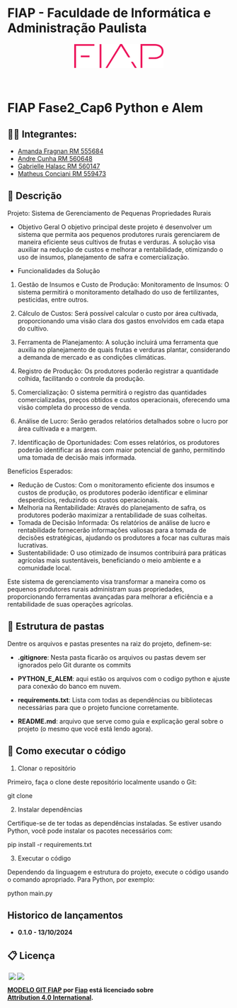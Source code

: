 
# FIAP - Faculdade de Informática e Administração Paulista

<p align="center">
<a href= "https://www.fiap.com.br/"><img src="assets/logo-fiap.png" alt="FIAP - Faculdade de Informática e Admnistração Paulista" border="0" width=40% height=40%></a>
</p>

<br>

# FIAP Fase2_Cap6 Python e Alem


## 👨‍🎓 Integrantes: 
- <a href="[https://www.linkedin.com/company/inova-fusca](https://www.linkedin.com/in/amanda-fragnan-b61537255/)">Amanda Fragnan RM 555684 </a>
- <a href="[https://www.linkedin.com/company/inova-fusca](https://www.linkedin.com/in/cunhaandre/)">Andre Cunha RM 560648</a>
- <a href="[https://www.linkedin.com/company/inova-fusca](https://www.linkedin.com/in/gabriellehalasc/)">Gabrielle Halasc RM 560147</a> 
- <a href="[https://www.linkedin.com/company/inova-fusca](https://www.linkedin.com/in/matheusconciani/)">Matheus Conciani RM 559473</a> 


## 📜 Descrição

Projeto: Sistema de Gerenciamento de Pequenas Propriedades Rurais

* Objetivo Geral
O objetivo principal deste projeto é desenvolver um sistema que permita aos pequenos produtores rurais gerenciarem de maneira eficiente seus cultivos de frutas e verduras. A solução visa auxiliar na redução de custos e melhorar a rentabilidade, otimizando o uso de insumos, planejamento de safra e comercialização.

* Funcionalidades da Solução
  
1. Gestão de Insumos e Custo de Produção: Monitoramento de Insumos: O sistema permitirá o monitoramento detalhado do uso de fertilizantes, pesticidas, entre outros.

2. Cálculo de Custos: Será possível calcular o custo por área cultivada, proporcionando uma visão clara dos gastos envolvidos em cada etapa do cultivo.

3. Ferramenta de Planejamento: A solução incluirá uma ferramenta que auxilia no planejamento de quais frutas e verduras plantar, considerando a demanda de mercado e as condições climáticas.

4. Registro de Produção: Os produtores poderão registrar a quantidade colhida, facilitando o controle da produção.

5. Comercialização: O sistema permitirá o registro das quantidades comercializadas, preços obtidos e custos operacionais, oferecendo uma visão completa do processo de venda.

6. Análise de Lucro: Serão gerados relatórios detalhados sobre o lucro por área cultivada e a margem.

7. Identificação de Oportunidades: Com esses relatórios, os produtores poderão identificar as áreas com maior potencial de ganho, permitindo uma tomada de decisão mais informada.

Benefícios Esperados:

* Redução de Custos: Com o monitoramento eficiente dos insumos e custos de produção, os produtores poderão identificar e eliminar desperdícios, reduzindo os custos operacionais.
* Melhoria na Rentabilidade: Através do planejamento de safra, os produtores poderão maximizar a rentabilidade de suas colheitas.
* Tomada de Decisão Informada: Os relatórios de análise de lucro e rentabilidade fornecerão informações valiosas para a tomada de decisões estratégicas, ajudando os produtores a focar nas culturas mais lucrativas.
* Sustentabilidade: O uso otimizado de insumos contribuirá para práticas agrícolas mais sustentáveis, beneficiando o meio ambiente e a comunidade local.

Este sistema de gerenciamento visa transformar a maneira como os pequenos produtores rurais administram suas propriedades, proporcionando ferramentas avançadas para melhorar a eficiência e a rentabilidade de suas operações agrícolas.


## 📁 Estrutura de pastas

Dentre os arquivos e pastas presentes na raiz do projeto, definem-se:

- <b>.gitignore</b>: Nesta pasta ficarão os  arquivos ou pastas devem ser ignorados pelo Git durante os commits

- <b>PYTHON_E_ALEM</b>: aqui estão os arquivos com o codigo python e ajuste para conexão do banco em nuvem.

- <b>requirements.txt</b>: Lista  com todas as dependências ou bibliotecas necessárias para que o projeto funcione corretamente.

- <b>README.md</b>: arquivo que serve como guia e explicação geral sobre o projeto (o mesmo que você está lendo agora).

## 🔧 Como executar o código

1. Clonar o repositório

Primeiro, faça o clone deste repositório localmente usando o Git:

git clone

2. Instalar dependências

Certifique-se de ter todas as dependências instaladas. Se estiver usando Python, você pode instalar os pacotes necessários com:

pip install -r requirements.txt

3. Executar o código
   
Dependendo da linguagem e estrutura do projeto, execute o código usando o comando apropriado. Para Python, por exemplo:

python main.py

## Historico de lançamentos

- <b> 0.1.0 - 13/10/2024<b>

  
## 📋 Licença

<img style="height:22px!important;margin-left:3px;vertical-align:text-bottom;" src="https://mirrors.creativecommons.org/presskit/icons/cc.svg?ref=chooser-v1"><img style="height:22px!important;margin-left:3px;vertical-align:text-bottom;" src="https://mirrors.creativecommons.org/presskit/icons/by.svg?ref=chooser-v1"><p xmlns:cc="http://creativecommons.org/ns#" xmlns:dct="http://purl.org/dc/terms/"><a property="dct:title" rel="cc:attributionURL" href="https://github.com/agodoi/template">MODELO GIT FIAP</a> por <a rel="cc:attributionURL dct:creator" property="cc:attributionName" href="https://fiap.com.br">Fiap</a> está licenciado sobre <a href="http://creativecommons.org/licenses/by/4.0/?ref=chooser-v1" target="_blank" rel="license noopener noreferrer" style="display:inline-block;">Attribution 4.0 International</a>.</p>
